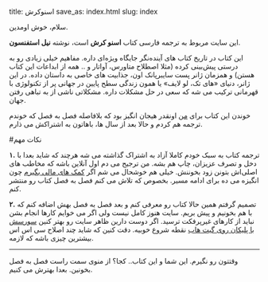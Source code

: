 title: اسنوکرش
save_as: index.html
slug: index

سلام، خوش اومدین.

این سایت مربوط به ترجمه فارسی کتاب **اسنو کرش** است، نوشته **نیل استفنسون**. 

این کتاب در تاریخ کتاب های آینده‌نگر جایگاه ویژه‌ای داره. مفاهیم خیلی زیادی رو به درستی پیش‌بینی کرده (مثلا اصطلاح متاورس، آواتار و .. همه از ابداعات این کتاب هستن) و همزمان ژانر پست سایبرپانک اون، جذابیت های خاصی به داستان داده. در این ژانر، دنیای «های تک، لو لایف» یا همون زندگی سطح پایین در جهانی پر از تکنولوژی با قهرمانی ترکیب می شه که سعی در حل مشکلات داره. مشکلاتی ناشی از به تباهی رفتن جهان.

خوندن این کتاب برای [من](http://jadi.net) اونقدر هیجان انگیز بود که بلافاصله فصل به فصل که خوندم ترجمه هم کردم و حالا بعد از سال ها، باهاتون به اشتراکش می ذارم.

#نکات مهم

**۱.** ترجمه کتاب به سبک خودم کاملا آزاد به اشتراک گذاشته می شه هرچند که شاید بعدا با دخل و تصرف عزیزان، چاپ هم بشه. من ترجیح می دم اول آنلاین باشه که مخاطب های اصلی‌اش بتونن زود بخوننش. خیلی هم خوشحال می شم اگر [کمک های مالی بگیرم](http://jadi.ir/support) چون انگیزه می ده برای ادامه مسیر. بخصوص که تلاش می کنم فصل به فصل کتاب رو منتشر کنم. 

**۲.** تصمیم گرفتم همین حالا کتاب رو معرفی کنم و بعد فصل به فصل بهش اضافه کنم که با هم بخونیم و پیش بریم. سایت هنوز کامل نیست ولی اگر می خوایم کارها انجام بشن نباید از کارهای غیرپرفکت ترسید. اگر دوست دارین ظاهر سایت رو بهتر کنین [سورسش با پلیکان روی گیت هاب](https://github.com/jadijadi/snowcrash/) نقطه شروع خوبیه. دقت کنین که شاید چند اصلاح سی اس اس بیشترین چیزی باشه که لازمه. 

----

وقتتون رو نگیرم. این شما و این کتاب.. کجا؟ از منوی سمت راست فصل به فصل بخونین. بعدا بهترش می کنیم.